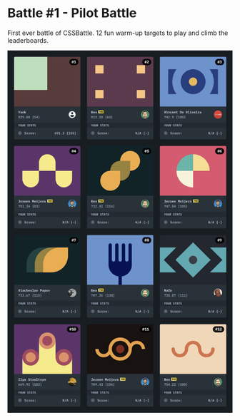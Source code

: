 # Battle #1 - Pilot Battle

First ever battle of CSSBattle. 12 fun warm-up targets to play and climb the leaderboards.

![All battles for #1](/images/1-pilot-battle.png)